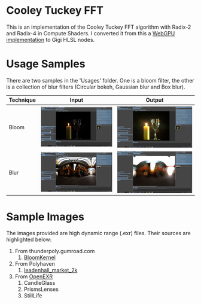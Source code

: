# Cooley Tuckey FFT
This is an implementation of the Cooley Tuckey FFT algorithm with Radix-2 and Radix-4 in Compute Shaders. I converted it from this a [WebGPU implementation](https://compute.toys/view/1187) to Gigi HLSL nodes.

# Usage Samples
There are two samples in the 'Usages' folder. One is a bloom filter, the other is a collection of blur filters (Circular bokeh, Gaussian blur and Box blur).

| Technique | Input | Output |
| --------- | ----- | ------ |
| Bloom | ![Bloom Input](./ReadMe%20Imgs/Bloom%20Input.png) | ![Bloom Output](./ReadMe%20Imgs/Bloom%20Output.png) |
| Blur | ![Blur Input](./ReadMe%20Imgs/Blur%20Input.png) | ![Blur Output](./ReadMe%20Imgs/Blur%20Output.png) |

# Sample Images
The images provided are high dynamic range (.exr) files. Their sources are highlighted below:
1. From thunderpoly.gumroad.com
    1. [BloomKernel](https://thunderpoly.gumroad.com/l/bloomfree)
2. From Polyhaven
    1. [leadenhall_market_2k](https://polyhaven.com/a/leadenhall_market)
3. From [OpenEXR](https://openexr.com/en/latest/test_images/index.html)
    1. CandleGlass
    2. PrismsLenses
    3. StillLife